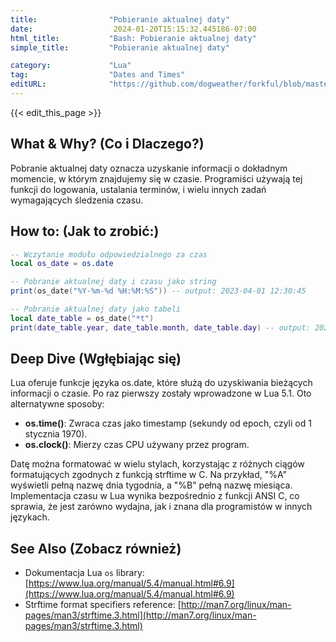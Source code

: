 ```yaml
---
title:                "Pobieranie aktualnej daty"
date:                  2024-01-20T15:15:32.445186-07:00
html_title:           "Bash: Pobieranie aktualnej daty"
simple_title:         "Pobieranie aktualnej daty"

category:             "Lua"
tag:                  "Dates and Times"
editURL:              "https://github.com/dogweather/forkful/blob/master/content/pl/lua/getting-the-current-date.md"
---
```


{{< edit_this_page >}}

## What & Why? (Co i Dlaczego?)
Pobranie aktualnej daty oznacza uzyskanie informacji o dokładnym momencie, w którym znajdujemy się w czasie. Programiści używają tej funkcji do logowania, ustalania terminów, i wielu innych zadań wymagających śledzenia czasu.

## How to: (Jak to zrobić:)
```Lua
-- Wczytanie modułu odpowiedzialnego za czas
local os_date = os.date

-- Pobranie aktualnej daty i czasu jako string
print(os_date("%Y-%m-%d %H:%M:%S")) -- output: 2023-04-01 12:30:45

-- Pobranie aktualnej daty jako tabeli
local date_table = os_date("*t")
print(date_table.year, date_table.month, date_table.day) -- output: 2023 4 1
```

## Deep Dive (Wgłębiając się)
Lua oferuje funkcje języka os.date, które służą do uzyskiwania bieżących informacji o czasie. Po raz pierwszy zostały wprowadzone w Lua 5.1. Oto alternatywne sposoby:

- **os.time()**: Zwraca czas jako timestamp (sekundy od epoch, czyli od 1 stycznia 1970).
- **os.clock()**: Mierzy czas CPU używany przez program.

Datę można formatować w wielu stylach, korzystając z różnych ciągów formatujących zgodnych z funkcją strftime w C. Na przykład, "%A" wyświetli pełną nazwę dnia tygodnia, a "%B" pełną nazwę miesiąca. Implementacja czasu w Lua wynika bezpośrednio z funkcji ANSI C, co sprawia, że jest zarówno wydajna, jak i znana dla programistów w innych językach.

## See Also (Zobacz również)
- Dokumentacja Lua `os` library: [https://www.lua.org/manual/5.4/manual.html#6.9](https://www.lua.org/manual/5.4/manual.html#6.9)
- Strftime format specifiers reference: [http://man7.org/linux/man-pages/man3/strftime.3.html](http://man7.org/linux/man-pages/man3/strftime.3.html)
